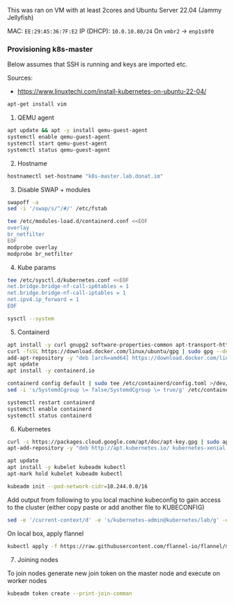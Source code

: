 This was ran on VM with at least 2cores and Ubuntu Server 22.04 (Jammy Jellyfish) 

MAC: `EE:29:A5:36:7F:E2`
IP (DHCP): `10.0.10.80/24`
On `vmbr2` -> `enp1s0f0`

### Provisioning k8s-master

Below assumes that SSH is running and keys are imported etc.

Sources:
- https://www.linuxtechi.com/install-kubernetes-on-ubuntu-22-04/



```bash
apt-get install vim
```


1. QEMU agent

```bash
apt update && apt -y install qemu-guest-agent
systemctl enable qemu-guest-agent
systemctl start qemu-guest-agent
systemctl status qemu-guest-agent
```

2. Hostname

```bash
hostnamectl set-hostname "k8s-master.lab.donat.im"
```

3. Disable SWAP + modules

```bash
swapoff -a
sed -i '/swap/s/^/#/' /etc/fstab
```

```bash
tee /etc/modules-load.d/containerd.conf <<EOF
overlay
br_netfilter
EOF
modprobe overlay
modprobe br_netfilter
```

4. Kube params

```bash
tee /etc/sysctl.d/kubernetes.conf <<EOF
net.bridge.bridge-nf-call-ip6tables = 1
net.bridge.bridge-nf-call-iptables = 1
net.ipv4.ip_forward = 1
EOF 
```

```bash
sysctl --system
```

5. Containerd

```bash
apt install -y curl gnupg2 software-properties-common apt-transport-https ca-certificates
curl -fsSL https://download.docker.com/linux/ubuntu/gpg | sudo gpg --dearmour -o /etc/apt/trusted.gpg.d/docker.gpg
add-apt-repository -y "deb [arch=amd64] https://download.docker.com/linux/ubuntu $(lsb_release -cs) stable"
apt update
apt install -y containerd.io
```

```bash
containerd config default | sudo tee /etc/containerd/config.toml >/dev/null 2>&1
sed -i 's/SystemdCgroup \= false/SystemdCgroup \= true/g' /etc/containerd/config.toml
```

```bash
systemctl restart containerd
systemctl enable containerd
systemctl status containerd
```

6. Kubernetes

```bash
curl -s https://packages.cloud.google.com/apt/doc/apt-key.gpg | sudo apt-key add -
apt-add-repository -y "deb http://apt.kubernetes.io/ kubernetes-xenial main"
```

```bash
apt update
apt install -y kubelet kubeadm kubectl
apt-mark hold kubelet kubeadm kubectl
```

```bash
kubeadm init --pod-network-cidr=10.244.0.0/16
```


Add output from following to you local machine kubeconfig to gain access to the cluster (either copy paste or add another file to KUBECONFIG)

```bash
sed -e '/current-context/d' -e 's/kubernetes-admin@kubernetes/lab/g' -e 's/kubernetes-admin/lab-admin/g' -e 's/: kubernetes/: lab/g' /etc/kubernetes/admin.conf
```

On local box, apply flannel

```bash
kubectl apply -f https://raw.githubusercontent.com/flannel-io/flannel/master/Documentation/kube-flannel.yml
```

7. Joining nodes

To join nodes generate new join token on the master node and execute on worker nodes

```bash
kubeadm token create --print-join-comman
```